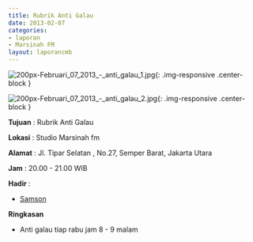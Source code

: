 ```yaml
---
title: Rubrik Anti Galau 
date: 2013-02-07
categories:
- laporan
- Marsinah FM
layout: laporancmb
---
```



![200px-Februari_07_2013_-_anti_galau_1.jpg](/uploads/200px-Februari_07_2013_-_anti_galau_1.jpg){: .img-responsive .center-block }

![200px-Februari_07_2013_-_anti_galau_2.jpg](/uploads/200px-Februari_07_2013_-_anti_galau_2.jpg){: .img-responsive .center-block }


**Tujuan** : Rubrik Anti Galau 

**Lokasi** : Studio Marsinah fm 

**Alamat** : Jl. Tipar Selatan , No.27, Semper Barat, Jakarta Utara 

**Jam** : 20.00 - 21.00 WIB 

**Hadir** :
* [Samson](http://wiki.ciptamedia.org/wiki/Samson)

**Ringkasan**  
* Anti galau tiap rabu jam 8 - 9 malam
